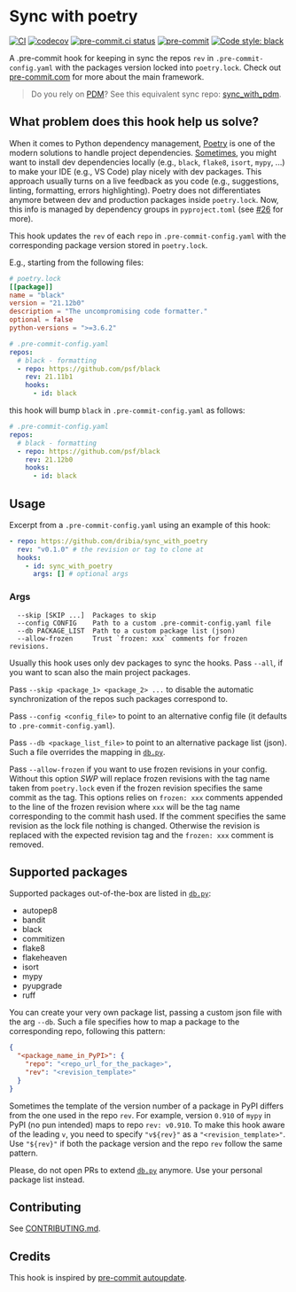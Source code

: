# Sync with poetry

[![CI](https://github.com/floatingpurr/sync_with_poetry/actions/workflows/ci.yml/badge.svg)](https://github.com/floatingpurr/sync_with_poetry/actions/workflows/ci.yml)
[![codecov](https://codecov.io/gh/floatingpurr/sync_with_poetry/branch/main/graph/badge.svg?token=RNDNWATE25)](https://codecov.io/gh/floatingpurr/sync_with_poetry)
[![pre-commit.ci status](https://results.pre-commit.ci/badge/github/floatingpurr/sync_with_poetry/main.svg)](https://results.pre-commit.ci/latest/github/floatingpurr/sync_with_poetry/main)
[![pre-commit](https://img.shields.io/badge/pre--commit-enabled-brightgreen?logo=pre-commit&logoColor=white)](https://github.com/pre-commit/pre-commit)
[![Code style: black](https://img.shields.io/badge/code%20style-black-000000.svg)](https://github.com/psf/black)

A .pre-commit hook for keeping in sync the repos `rev` in
`.pre-commit-config.yaml` with the packages version locked into `poetry.lock`.
Check out [pre-commit.com](https://pre-commit.com/) for more about the main
framework.

> Do you rely on [PDM](https://github.com/pdm-project/pdm)? See this equivalent
> sync repo: [sync_with_pdm](https://github.com/floatingpurr/sync_with_pdm).

## What problem does this hook help us solve?

When it comes to Python dependency management,
[Poetry](https://python-poetry.org/) is one of the modern solutions to handle
project dependencies. [Sometimes](https://stackoverflow.com/q/70127649/4820341),
you might want to install dev dependencies locally (e.g., `black`, `flake8`,
`isort`, `mypy`, ...) to make your IDE (e.g., VS Code) play nicely with dev
packages. This approach usually turns on a live feedback as you code (e.g.,
suggestions, linting, formatting, errors highlighting). Poetry does not
differentiates anymore between dev and production packages inside `poetry.lock`.
Now, this info is managed by dependency groups in `pyproject.toml` (see
[#26](https://github.com/floatingpurr/sync_with_poetry/issues/26) for more).

This hook updates the `rev` of each `repo` in `.pre-commit-config.yaml` with the
corresponding package version stored in `poetry.lock`.

E.g., starting from the following files:

```toml
# poetry.lock
[[package]]
name = "black"
version = "21.12b0"
description = "The uncompromising code formatter."
optional = false
python-versions = ">=3.6.2"
```

```yaml
# .pre-commit-config.yaml
repos:
  # black - formatting
  - repo: https://github.com/psf/black
    rev: 21.11b1
    hooks:
      - id: black
```

this hook will bump `black` in `.pre-commit-config.yaml` as follows:

```yaml
# .pre-commit-config.yaml
repos:
  # black - formatting
  - repo: https://github.com/psf/black
    rev: 21.12b0
    hooks:
      - id: black
```

## Usage

Excerpt from a `.pre-commit-config.yaml` using an example of this hook:

```yaml
- repo: https://github.com/dribia/sync_with_poetry
  rev: "v0.1.0" # the revision or tag to clone at
  hooks:
    - id: sync_with_poetry
      args: [] # optional args
```

### Args

```
  --skip [SKIP ...]  Packages to skip
  --config CONFIG    Path to a custom .pre-commit-config.yaml file
  --db PACKAGE_LIST  Path to a custom package list (json)
  --allow-frozen     Trust `frozen: xxx` comments for frozen revisions.
```

Usually this hook uses only dev packages to sync the hooks. Pass `--all`, if you
want to scan also the main project packages.

Pass `--skip <package_1> <package_2> ...` to disable the automatic
synchronization of the repos such packages correspond to.

Pass `--config <config_file>` to point to an alternative config file (it
defaults to `.pre-commit-config.yaml`).

Pass `--db <package_list_file>` to point to an alternative package list (json).
Such a file overrides the mapping in [`db.py`](sync_with_poetry/db.py).

Pass `--allow-frozen` if you want to use frozen revisions in your config.
Without this option _SWP_ will replace frozen revisions with the tag name taken
from `poetry.lock` even if the frozen revision specifies the same commit as the
tag. This options relies on `frozen: xxx` comments appended to the line of the
frozen revision where `xxx` will be the tag name corresponding to the commit
hash used. If the comment specifies the same revision as the lock file nothing
is changed. Otherwise the revision is replaced with the expected revision tag
and the `frozen: xxx` comment is removed.

## Supported packages

Supported packages out-of-the-box are listed in
[`db.py`](sync_with_poetry/db.py):

- autopep8
- bandit
- black
- commitizen
- flake8
- flakeheaven
- isort
- mypy
- pyupgrade
- ruff

You can create your very own package list, passing a custom json file with the
arg `--db`. Such a file specifies how to map a package to the corresponding
repo, following this pattern:

```json
{
  "<package_name_in_PyPI>": {
    "repo": "<repo_url_for_the_package>",
    "rev": "<revision_template>"
  }
}
```

Sometimes the template of the version number of a package in PyPI differs from
the one used in the repo `rev`. For example, version `0.910` of `mypy` in PyPI
(no pun intended) maps to repo `rev: v0.910`. To make this hook aware of the
leading `v`, you need to specify `"v${rev}"` as a `"<revision_template>"`. Use
`"${rev}"` if both the package version and the repo `rev` follow the same
pattern.

Please, do not open PRs to extend [`db.py`](sync_with_poetry/db.py) anymore. Use
your personal package list instead.

## Contributing

See [CONTRIBUTING.md](.github/CONTRIBUTING.md).

## Credits

This hook is inspired by
[pre-commit autoupdate](https://pre-commit.com/index.html#pre-commit-autoupdate).
